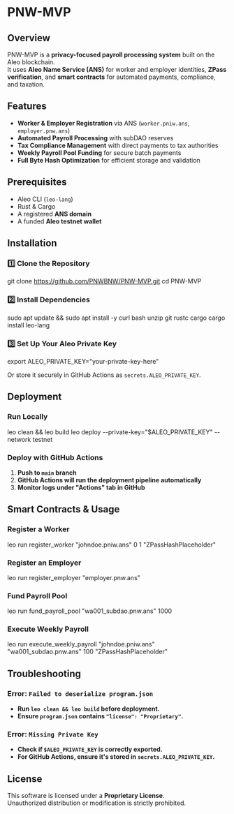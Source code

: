# PNW-MVP

## Overview
PNW-MVP is a **privacy-focused payroll processing system** built on the Aleo blockchain.  
It uses **Aleo Name Service (ANS)** for worker and employer identities, **ZPass verification**, and **smart contracts** for automated payments, compliance, and taxation.

## Features
- **Worker & Employer Registration** via ANS (`worker.pniw.ans`, `employer.pnw.ans`)
- **Automated Payroll Processing** with subDAO reserves
- **Tax Compliance Management** with direct payments to tax authorities
- **Weekly Payroll Pool Funding** for secure batch payments
- **Full Byte Hash Optimization** for efficient storage and validation

## Prerequisites
- Aleo CLI (`leo-lang`)
- Rust & Cargo
- A registered **ANS domain**
- A funded **Aleo testnet wallet**

## Installation
### **1️⃣ Clone the Repository**

git clone https://github.com/PNWBNW/PNW-MVP.git cd PNW-MVP

### **2️⃣ Install Dependencies**

sudo apt update && sudo apt install -y curl bash unzip git rustc cargo cargo install leo-lang

### **3️⃣ Set Up Your Aleo Private Key**

export ALEO_PRIVATE_KEY="your-private-key-here"

Or store it securely in GitHub Actions as `secrets.ALEO_PRIVATE_KEY`.

## Deployment
### **Run Locally**

leo clean && leo build leo deploy --private-key="$ALEO_PRIVATE_KEY" --network testnet

### **Deploy with GitHub Actions**
1. **Push to `main` branch**  
2. **GitHub Actions will run the deployment pipeline automatically**  
3. **Monitor logs under "Actions" tab in GitHub**

## Smart Contracts & Usage

### **Register a Worker**

leo run register_worker "johndoe.pniw.ans" 0 1 "ZPassHashPlaceholder"

### **Register an Employer**

leo run register_employer "employer.pnw.ans"

### **Fund Payroll Pool**

leo run fund_payroll_pool "wa001_subdao.pnw.ans" 1000

### **Execute Weekly Payroll**

leo run execute_weekly_payroll "johndoe.pniw.ans" "wa001_subdao.pnw.ans" 100 "ZPassHashPlaceholder"

## Troubleshooting
### **Error: `Failed to deserialize program.json`**
- **Run `leo clean && leo build` before deployment.**
- **Ensure `program.json` contains `"license": "Proprietary"`.**

### **Error: `Missing Private Key`**
- **Check if `$ALEO_PRIVATE_KEY` is correctly exported.**
- **For GitHub Actions, ensure it's stored in `secrets.ALEO_PRIVATE_KEY`.**

## License
This software is licensed under a **Proprietary License**.  
Unauthorized distribution or modification is strictly prohibited.

